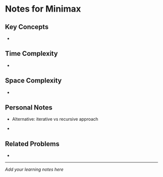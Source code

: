 # Notes for Minimax

## Key Concepts

- 

## Time Complexity

- 

## Space Complexity

- 

## Personal Notes

- Alternative: iterative vs recursive approach

- 

## Related Problems

- 

---

*Add your learning notes here*

